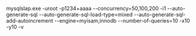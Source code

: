 
mysqlslap.exe -uroot -p1234+aaaa --concurrency=50,100,200 -i1 --auto-generate-sql --auto-generate-sql-load-type=mixed --auto-generate-sql-add-autoincrement --engine=myisam,innodb --number-of-queries=10 -x10 -y10 -v